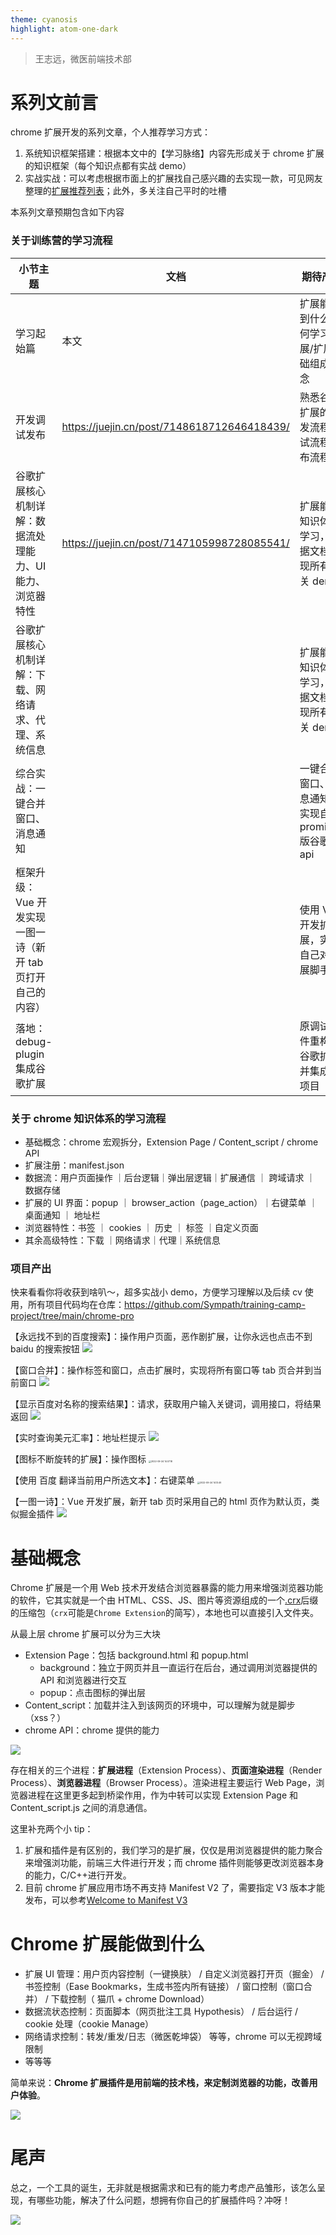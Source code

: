 ```yaml
---
theme: cyanosis
highlight: atom-one-dark
---
```


> 王志远，微医前端技术部

# 系列文前言

chrome 扩展开发的系列文章，个人推荐学习方式：

1. 系统知识框架搭建：根据本文中的【学习脉络】内容先形成关于 chrome 扩展的知识框架（每个知识点都有实战 demo）
2. 实战实战：可以考虑根据市面上的扩展找自己感兴趣的去实现一款，可见网友整理的[扩展推荐列表](https://juejin.cn/post/6844903943214989325)；此外，多关注自己平时的吐槽

本系列文章预期包含如下内容

### 关于训练营的学习流程

| 小节主题                                                    | 文档                                        | 期待产出                                              | 补充 |
| ----------------------------------------------------------- | ------------------------------------------- | ----------------------------------------------------- | ---- |
| 学习起始篇                                                  | 本文                                        | 扩展能做到什么/如何学习扩展/扩展基础组成概念          |      |
| 开发调试发布                                                | https://juejin.cn/post/7148618712646418439/ | 熟悉谷歌扩展的开发流程/调试流程/发布流程              |      |
| 谷歌扩展核心机制详解：数据流处理能力、UI 能力、浏览器特性   | https://juejin.cn/post/7147105998728085541/ | 扩展能力知识体系学习，根据文档实现所有相关 demo       |      |
| 谷歌扩展核心机制详解：下载、网络请求、代理、系统信息        |                                             | 扩展能力知识体系学习，根据文档实现所有相关 demo       |      |
| 综合实战：一键合并窗口、消息通知                            |                                             | 一键合并窗口、消息通知、实现自己 promisify 版谷歌 api |      |
| 框架升级：Vue 开发实现一图一诗（新开 tab 页打开自己的内容） |                                             | 使用 Vue 开发扩展，实现自己对扩展脚手架               |      |
| 落地：debug-plugin 集成谷歌扩展                             |                                             | 原调试插件重构为谷歌扩展并集成进项目                  |      |

### 关于 chrome 知识体系的学习流程

- 基础概念：chrome 宏观拆分，Extension Page / Content_script / chrome API
- 扩展注册：manifest.json
- 数据流：用户页面操作 ｜后台逻辑｜弹出层逻辑｜扩展通信 ｜ 跨域请求 ｜ 数据存储
- 扩展的 UI 界面：popup ｜ browser_action（page_action）｜右键菜单 ｜桌面通知 ｜ 地址栏
- 浏览器特性：书签 ｜ cookies ｜ 历史 ｜ 标签 ｜自定义页面
- 其余高级特性：下载 ｜网络请求｜代理｜系统信息

### 项目产出

快来看看你将收获到啥叭～，超多实战小 demo，方便学习理解以及后续 cv 使用，所有项目代码均在仓库：https://github.com/Sympath/training-camp-project/tree/main/chrome-pro

【永远找不到的百度搜索】：操作用户页面，恶作剧扩展，让你永远也点击不到 baidu 的搜索按钮
![](https://tva1.sinaimg.cn/large/e6c9d24ely1h6gmnldgn7g214d0azabo.gif)

【窗口合并】：操作标签和窗口，点击扩展时，实现将所有窗口等 tab 页合并到当前窗口
![](https://tva1.sinaimg.cn/large/e6c9d24ely1h6ehhs4kx1g21sk0u0wuq.gif)

【显示百度对名称的搜索结果】：请求，获取用户输入关键词，调用接口，将结果返回
![](https://tva1.sinaimg.cn/large/e6c9d24ely1h6hul7k2xjg20ri0r61kx.gif)

【实时查询美元汇率】：地址栏提示
![](https://tva1.sinaimg.cn/large/e6c9d24ely1h6hoowc60eg21ol0u0156.gif)

【图标不断旋转的扩展】：操作图标
<img src="https://tva1.sinaimg.cn/large/e6c9d24ely1h6humwjsu8g20im10etgd.gif" alt="2022-09-24 14.07.18" style="zoom:25%;" />

【使用 百度 翻译当前用户所选文本】：右键菜单
<img src="https://tva1.sinaimg.cn/large/e6c9d24ely1h6ho340b51g20vd0u00yg.gif" alt="2022-09-24 14.13.49" style="zoom:25%;" />

【一图一诗】：Vue 开发扩展，新开 tab 页时采用自己的 html 页作为默认页，类似掘金插件
![](https://raw.githubusercontent.com/Sympath/imgs/main/2022-09-24%2017.50.55.gif)

# 基础概念

Chrome 扩展是一个用 Web 技术开发结合浏览器暴露的能力用来增强浏览器功能的软件，它其实就是一个由 HTML、CSS、JS、图片等资源组成的一个[.crx](https://developer.chrome.com/extensions/crx)后缀的压缩包（`crx`可能是`Chrome Extension`的简写），本地也可以直接引入文件夹。

从最上层 chrome 扩展可以分为三大块

- Extension Page：包括 background.html 和 popup.html
  - background：独立于网页并且一直运行在后台，通过调用浏览器提供的 API 和浏览器进行交互
  - popup：点击图标的弹出层
- Content_script：加载并注入到该网页的环境中，可以理解为就是脚步（xss？）
- chrome API：chrome 提供的能力

![](https://tva1.sinaimg.cn/large/e6c9d24ely1h6n65s9ydej20lh0bq0tq.jpg)

存在相关的三个进程：**扩展进程**（Extension Process）、**页面渲染进程**（Render Process）、**浏览器进程**（Browser Process）。渲染进程主要运行 Web Page，浏览器进程在这里更多起到桥梁作用，作为中转可以实现 Extension Page 和 Content_script.js 之间的消息通信。

这里补充两个小 tip：

1. 扩展和插件是有区别的，我们学习的是扩展，仅仅是用浏览器提供的能力聚合来增强浏功能，前端三大件进行开发；而 chrome 插件则能够更改浏览器本身的能力，C/C++进行开发。
2. 目前 chrome 扩展应用市场不再支持 Manifest V2 了，需要指定 V3 版本才能发布，可以参考[Welcome to Manifest V3](https://developer.chrome.com/docs/extensions/mv3/intro/)

# Chrome 扩展能做到什么

- 扩展 UI 管理：用户页内容控制（一键换肤） / 自定义浏览器打开页（掘金） / 书签控制（Ease Bookmarks，生成书签内所有链接） / 窗口控制（窗口合并） / 下载控制（ 猫爪 + chrome Download）
- 数据流状态控制：页面脚本（网页批注工具 Hypothesis） / 后台运行 / cookie 处理（cookie Manage）
- 网络请求控制：转发/重发/日志（微医乾坤袋） 等等，chrome 可以无视跨域限制
- 等等等

简单来说：**Chrome 扩展插件是用前端的技术栈，来定制浏览器的功能，改善用户体验**。

![](https://tva1.sinaimg.cn/large/e6c9d24ely1h6n6r6fauzj204805hweb.jpg)

# 尾声

总之，一个工具的诞生，无非就是根据需求和已有的能力考虑产品雏形，该怎么呈现，有哪些功能，解决了什么问题，想拥有你自己的扩展插件吗？冲呀！

![](https://tva1.sinaimg.cn/large/e6c9d24ely1h6n6psstkdj2069069glk.jpg)
